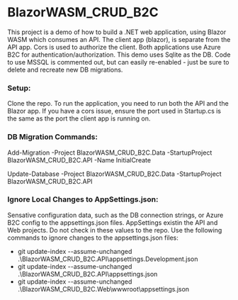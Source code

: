 # BlazorWASM_CRUD_B2C
This project is a demo of how to build a .NET web application, using Blazor WASM which consumes an API. The client app (blazor), is separate from the API app. Cors is used to authorize the client. Both applications use Azure B2C for authentication/authorization. This demo uses Sqlite as the DB. Code to use MSSQL is commented out, but can easily re-enabled - just be sure to delete and recreate new DB migrations.

### Setup:
Clone the repo. To run the application, you need to run both the API and the Blazor app. If you have a cors issue, ensure the port used in Startup.cs is the same as the port the client app is running on.

### DB Migration Commands:
Add-Migration -Project BlazorWASM_CRUD_B2C.Data -StartupProject BlazorWASM_CRUD_B2C.API -Name InitialCreate

Update-Database -Project BlazorWASM_CRUD_B2C.Data -StartupProject BlazorWASM_CRUD_B2C.API

### Ignore Local Changes to AppSettings.json:
Sensative configuration data, such as the DB connection strings, or Azure B2C config to the appsettings.json files. AppSettings existin the API and Web projects. Do not check in these values to the repo. Use the following commands to ignore changes to the appsettings.json files:
 - git update-index --assume-unchanged .\BlazorWASM_CRUD_B2C.API\appsettings.Development.json
 - git update-index --assume-unchanged .\BlazorWASM_CRUD_B2C.API\appsettings.json            
 - git update-index --assume-unchanged .\BlazorWASM_CRUD_B2C.Web\wwwroot\appsettings.json
